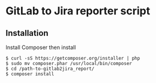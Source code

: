 # GitLab to Jira reporter script

Installation
------------
Install Composer then install

```
$ curl -sS https://getcomposer.org/installer | php
$ sudo mv composer.phar /usr/local/bin/composer
$ cd /path-to-gitlab2jira_report/
$ composer install

